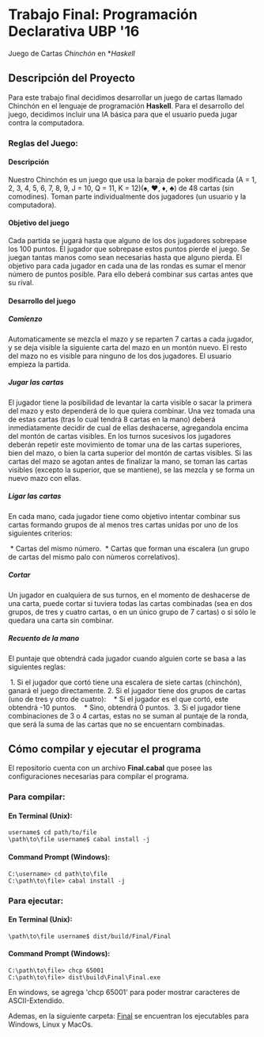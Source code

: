# Trabajo Final: Programación Declarativa UBP '16

Juego de Cartas _Chinchón_ en **Haskell*

## Descripción del Proyecto 

Para este trabajo final decidimos desarrollar un juego de cartas llamado Chinchón en el lenguaje de programación **Haskell**.
Para el desarrollo del juego, decidimos incluir una IA básica para que el usuario pueda jugar contra la computadora.

### Reglas del Juego:

#### Descripción
Nuestro Chinchón es un juego que usa la baraja de poker modificada (A = 1, 2, 3, 4, 5, 6, 7, 8, 9, J = 10, Q = 11, K = 12)(♠, ♥, ♦, ♣) de 48 cartas (sin comodines).
Toman parte individualmente dos jugadores (un usuario y la computadora).

#### Objetivo del juego
Cada partida se jugará hasta que alguno de los dos jugadores sobrepase los 100 puntos. El jugador que sobrepase estos puntos pierde el juego. Se juegan tantas manos como sean necesarias hasta que alguno pierda.
El objetivo para cada jugador en cada una de las rondas es sumar el menor número de puntos posible. Para ello deberá combinar sus cartas antes que su rival.

#### Desarrollo del juego
##### Comienzo

Automaticamente se mezcla el mazo y se reparten 7 cartas a cada jugador, y se deja visible la siguiente carta del mazo en un montón nuevo. El resto del mazo no es visible para ninguno de los dos jugadores. 
El usuario empieza la partida.

##### Jugar las cartas

El jugador tiene la posibilidad de levantar la carta visible o sacar la primera del mazo y esto dependerá de lo que quiera combinar.
Una vez tomada una de estas cartas (tras lo cual tendrá 8 cartas en la mano) deberá inmediatamente decidir de cual de ellas deshacerse, agregandola encima del montón de cartas visibles.
En los turnos sucesivos los jugadores deberán repetir este movimiento de tomar una de las cartas superiores, bien del mazo, o bien la carta superior del montón de cartas visibles.
Si las cartas del mazo se agotan antes de finalizar la mano, se toman las cartas visibles (excepto la superior, que se mantiene), se las mezcla y se forma un nuevo mazo con ellas.

##### Ligar las cartas

En cada mano, cada jugador tiene como objetivo intentar combinar sus cartas formando grupos de al menos tres cartas unidas por uno de los siguientes criterios:

  * Cartas del mismo número.
  * Cartas que forman una escalera (un grupo de cartas del mismo palo con nùmeros correlativos).

##### Cortar

Un jugador en cualquiera de sus turnos, en el momento de deshacerse de una carta, puede cortar si tuviera todas las cartas combinadas (sea en dos grupos, de tres y cuatro cartas, o en un único grupo de 7 cartas) o si sólo le quedara una carta sin combinar.

##### Recuento de la mano
El puntaje que obtendrá cada jugador cuando alguien corte se basa a las siguientes reglas:

  1. Si el jugador que cortó tiene una escalera de siete cartas (chinchón), ganará el juego directamente.
  2. Si el jugador tiene dos grupos de cartas (uno de tres y otro de cuatro):
    * Si el jugador es el que cortó, este obtendrá -10 puntos.
    * Sino, obtendrá 0 puntos.
  3. Si el jugador tiene combinaciones de 3 o 4 cartas, estas no se suman al puntaje de la ronda, que será la suma de las cartas que no se encuentarn combinadas.


## Cómo compilar y ejecutar el programa

El repositorio cuenta con un archivo **Final.cabal** que posee las configuraciones necesarias para compilar el programa.

### Para compilar:
#### En Terminal (Unix):
```
username$ cd path/to/file
\path\to\file username$ cabal install -j
```

#### Command Prompt (Windows):
```
C:\username> cd path\to\file
C:\path\to\file> cabal install -j
```

### Para ejecutar:
#### En Terminal (Unix):
```
\path\to\file username$ dist/build/Final/Final
```

#### Command Prompt (Windows):
```
C:\path\to\file> chcp 65001 
C:\path\to\file> dist\build\Final\Final.exe
```

En windows, se agrega 'chcp 65001' para poder mostrar caracteres de ASCII-Extendido.

Ademas, en la siguiente carpeta: [Final](https://github.com/gastonframirez/PD16/tree/master/dist/build/Final) se encuentran los ejecutables para Windows, Linux y MacOs.

